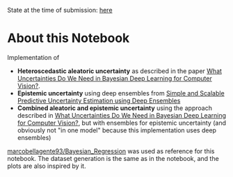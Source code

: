 State at the time of submission: [here](https://github.com/Glutamat42/epistemic_ensemble_toy_dataset/tree/2e2c7f625e9e5351407bd9416f6c314542dd7e25)

# About this Notebook

Implementation of 
- **Heteroscedastic aleatoric uncertainty** as described in the paper [What Uncertainties Do We Need in Bayesian Deep Learning for Computer Vision?](https://arxiv.org/abs/1703.04977). 
- **Epistemic uncertainty** using deep ensembles from [Simple and Scalable Predictive Uncertainty Estimation using Deep Ensembles](https://arxiv.org/abs/1612.01474)
- **Combined aleatoric and epistemic uncertainty** using the approach described in [What Uncertainties Do We Need in Bayesian Deep Learning for Computer Vision?](https://arxiv.org/abs/1703.04977), but with ensembles for epistemic uncertainty (and obviously not "in one model" because this implementation uses deep ensembles)


[marcobellagente93/Bayesian_Regression](https://github.com/marcobellagente93/Bayesian_Regression/blob/main/Bayesian_regression_notebooks/noisy_sin_example.ipynb) was used as reference for this notebook. The dataset generation is the same as in the notebook, and the plots are also inspired by it.
